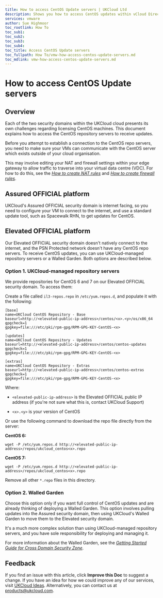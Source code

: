 ```yaml
---
title: How to access CentOS Update servers | UKCloud Ltd
description: Shows you how to access CentOS updates within vCloud Director
services: vmware
author: Sue Highmoor
toc_rootlink: How To
toc_sub1: 
toc_sub2:
toc_sub3:
toc_sub4:
toc_title: Access CentOS Update servers
toc_fullpath: How To/vmw-how-access-centos-update-servers.md
toc_mdlink: vmw-how-access-centos-update-servers.md
---
```


# How to access CentOS Update servers

## Overview

Each of the two security domains within the UKCloud cloud presents its own challenges regarding licensing CentOS machines. This document explains how to access the CentOS repository servers to receive updates.

Before you attempt to establish a connection to the CentOS repo servers, you need to make sure your VMs can communicate with the CentOS server which exists outside of your cloud organisation.

This may involve editing your NAT and firewall settings within your edge gateway to allow traffic to traverse into your virtual data centre (VDC). For how to do this, see the [*How to create NAT rules*](vmw-how-create-nat-rules.md) and [*How to create firewall rules*](vmw-how-create-firewall-rules.md).

## Assured OFFICIAL platform

UKCloud's Assured OFFICIAL security domain is internet facing, so you need to configure your VM to connect to the internet, and use a standard update tool, such as Spacewalk RHN, to get updates for CentOS.

## Elevated OFFICIAL platform

Our Elevated OFFICIAL security domain doesn't natively connect to the internet, and the PSN Protected network doesn't have any CentOS repo servers. To receive CentOS updates, you can use UKCloud-managed repository servers or a Walled Garden. Both options are described below.

### Option 1. UKCloud-managed repository servers

We provide repositories for CentOS 6 and 7 on our Elevated OFFICIAL security domain. To access them:

Create a file called `il3-repos.repo` in `/etc/yum.repos.d`, and populate it with the following:

```
[base]
name=UKCloud CentOS Repository - Base
baseurl=http://<elevated-public-ip-address>/centos/<x>.<y>/os/x86_64
gpgcheck=1
gpgkey=file:///etc/pki/rpm-gpg/RPM-GPG-KEY-CentOS-<x>

[updates]
name=UKCloud CentOS Repository - Updates
baseurl=http://<elevated-public-ip-address>/centos/centos-updates
gpgcheck=1
gpgkey=file:///etc/pki/rpm-gpg/RPM-GPG-KEY-CentOS-<x>

[extras]
name=UKCloud CentOS Repository - Extras
baseurl=http://<elevated-public-ip-address>/centos/centos-extras
gpgcheck=1
gpgkey=file:///etc/pki/rpm-gpg/RPM-GPG-KEY-CentOS-<x>
```

Where:

- `<elevated-public-ip-address>` is the Elevated OFFICIAL public IP address (if you're not sure what this is, contact UKCloud Support)

- `<x>.<y>` is your version of CentOS

Or use the following command to download the repo file directly from the server:

**CentOS 6:**

```
wget -P /etc/yum.repos.d http://<elevated-public-ip-address>/repos/ukcloud_centos<x>.repo
```

**CentOS 7:**

```
wget -P /etc/yum.repos.d http://<elevated-public-ip-address>/repos/ukcloud_centos<x>.repo
```

Remove all other `*.repo` files in this directory.

### Option 2. Walled Garden

Choose this option only if you want full control of CentOS updates and are already thinking of deploying a Walled Garden. This option involves pulling updates into the Assured security domain, then using UKCloud's Walled Garden to move them to the Elevated security domain.

It's a much more complex solution than using UKCloud-managed repository servers, and you have sole responsibility for deploying and managing it.

For more information about the Walled Garden, see the [*Getting Started Guide for Cross Domain Security Zone*](../cdsz/cdsz-gs-walled-garden.md).

## Feedback

If you find an issue with this article, click **Improve this Doc** to suggest a change. If you have an idea for how we could improve any of our services, visit [UKCloud Ideas](https://ideas.ukcloud.com). Alternatively, you can contact us at <products@ukcloud.com>.
